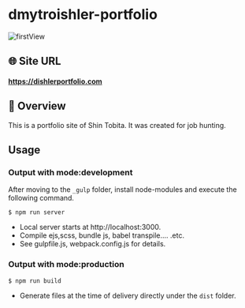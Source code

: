 # dmytroishler-portfolio

![firstView](../../_assets/img/common/main.)

## 🌐 Site URL

#### **https://dishlerportfolio.com**

## 🎁 Overview

This is a portfolio site of Shin Tobita. It was created for job hunting.

## Usage

### Output with mode:development

After moving to the `_gulp` folder, install node-modules and execute the following command.

```
$ npm run server
```

- Local server starts at http://localhost:3000.
- Compile ejs,scss, bundle js, babel transpile.... .etc.
- See gulpfile.js, webpack.config.js for details.

### Output with mode:production

```
$ npm run build
```

- Generate files at the time of delivery directly under the `dist` folder.
